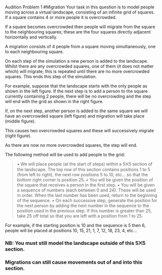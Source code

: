 Audition Problem 1
#Migration
Your task in this question is to model people moving across a virtual landscape, consisting of an infinite grid of squares.
If a square contains 4 or more people it is overcrowded. 

If a square becomes overcrowded then people will migrate from the square to the neighbouring squares; these are the four squares directly adjacent horizontally and vertically. 

A migration consists of 4 people from a square moving simultaneously, one to each neighbouring square.

On each step of the simulation a new person is added to the landscape.
Whilst there are any overcrowded squares, one of them (it does not matter which) will migrate; this is repeated until there are no more overcrowded squares.
This ends this step of the simulation.

For example, suppose that the landscape starts with the only people as shown in the left figure. 
If the next step is to add a person to the square currently containing 2 people, there will be no overcrowding and the step will end with the grid as shown in the right figure.

If, on the next step, another person is added to the same square we will have an overcrowded square (left figure) and migration will take place (middle figure).

This causes two overcrowded squares and these will successively migrate (right figure). 

As there are now no more overcrowded squares, the step will end.

The following method will be used to add people to the grid:
> • We will place people (at the start of steps) within a 5⨉5 section of the landscape. The top row of this section contains positions 1 to 5 (from left to right), the next row positions 5 to 10, etc... so that the bottom right corner is position 25.
> • You will be given the position of the square that receives a person in the first step.
> • You will be given a sequence of numbers (each between 0 and 24). These will be used in order.
When the last number has been used, return to the beginning of the sequence.
> • On each successive step, generate the position for the next person by adding the next number in the sequence to the position used in the previous step. If this number is greater than 25, take 25 off total so that you are left with a position from 1 to 25.

For example, if the starting position is 10 and the sequence is 5 then 6, people will be placed at positions
10, 15, 21, 1, 7, 12, 18, 23, 4, etc...
### NB: You must still model the landscape outside of this 5⨉5 section.
### Migrations can still cause movements out of and into this section.
